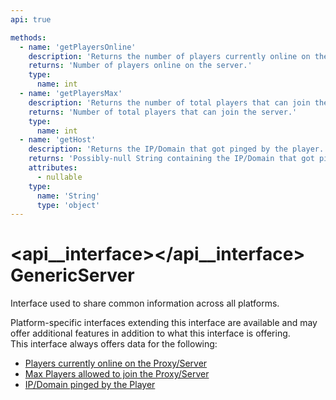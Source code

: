 ```yaml
---
api: true

methods:
  - name: 'getPlayersOnline'
    description: 'Returns the number of players currently online on the server.'
    returns: 'Number of players online on the server.'
    type:
      name: int
  - name: 'getPlayersMax'
    description: 'Returns the number of total players that can join the server.'
    returns: 'Number of total players that can join the server.'
    type:
      name: int
  - name: 'getHost'
    description: 'Returns the IP/Domain that got pinged by the player.'
    returns: 'Possibly-null String containing the IP/Domain that got pinged by the player'
    attributes:
      - nullable
    type:
      name: 'String'
      type: 'object'
---
```


# <api__interface></api__interface> GenericServer

Interface used to share common information across all platforms.

Platform-specific interfaces extending this interface are available and may offer additional features in addition to what this interface is offering.  
This interface always offers data for the following:

- [Players currently online on the Proxy/Server](#getplayersonline)
- [Max Players allowed to join the Proxy/Server](#getplayersmax)
- [IP/Domain pinged by the Player](#gethost)